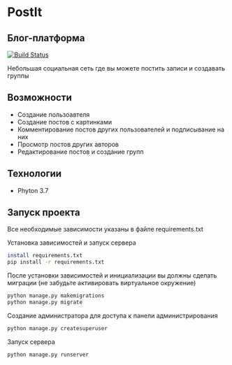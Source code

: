 # PostIt
## Блог-платформа

[![Build Status](https://travis-ci.org/joemccann/dillinger.svg?branch=master)](https://travis-ci.org/joemccann/dillinger)

Небольшая социальная сеть где вы можете постить записи и создавать группы

## Возможности

- Создание пользоавтеля
- Создание постов с картинками 
- Комментирование постов других пользователей и подписывание на них
- Просмотр постов других авторов
- Редактирование постов и создание групп

## Технологии
- Phyton 3.7

## Запуск проекта

Все необходимые зависимости указаны в файле requirements.txt

Установка зависимостей и запуск сервера

```sh
install requirements.txt
pip install -r requirements.txt
```

После установки зависимостей и инициализации вы должны сделать миграции (не забудьте активировать виртуальное окружение)

```sh
python manage.py makemigrations
python manage.py migrate
```

Создание администратора для доступа к панели администрирования 

```sh
python manage.py createsuperuser
```

Запуск сервера

```sh
python manage.py runserver
```




